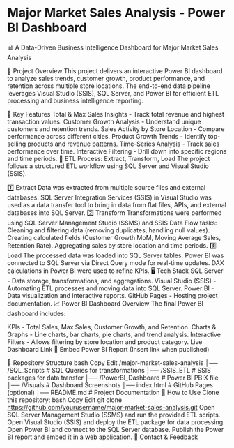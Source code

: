 # Major Market Sales Analysis - Power BI Dashboard
📊 A Data-Driven Business Intelligence Dashboard for Major Market Sales Analysis

🚀 Project Overview
This project delivers an interactive Power BI dashboard to analyze sales trends, customer growth, product performance, and retention across multiple store locations. The end-to-end data pipeline leverages Visual Studio (SSIS), SQL Server, and Power BI for efficient ETL processing and business intelligence reporting.

🔹 Key Features
Total & Max Sales Insights - Track total revenue and highest transaction values.
Customer Growth Analysis - Understand unique customers and retention trends.
Sales Activity by Store Location - Compare performance across different cities.
Product Growth Trends - Identify top-selling products and revenue patterns.
Time-Series Analysis - Track sales performance over time.
Interactive Filtering - Drill down into specific regions and time periods.
🔄 ETL Process: Extract, Transform, Load
The project follows a structured ETL workflow using SQL Server and Visual Studio (SSIS).

1️⃣ Extract
Data was extracted from multiple source files and external databases.
SQL Server Integration Services (SSIS) in Visual Studio was used as a data transfer tool to bring in data from flat files, APIs, and external databases into SQL Server.
2️⃣ Transform
Transformations were performed using SQL Server Management Studio (SSMS) and SSIS Data Flow tasks:
Cleaning and filtering data (removing duplicates, handling null values).
Creating calculated fields (Customer Growth MoM, Moving Average Sales, Retention Rate).
Aggregating sales by store location and time periods.
3️⃣ Load
The processed data was loaded into SQL Server tables.
Power BI was connected to SQL Server via Direct Query mode for real-time updates.
DAX calculations in Power BI were used to refine KPIs.
🖥️ Tech Stack
SQL Server - Data storage, transformations, and aggregations.
Visual Studio (SSIS) - Automating ETL processes and moving data into SQL Server.
Power BI - Data visualization and interactive reports.
GitHub Pages - Hosting project documentation.
📈 Power BI Dashboard Overview
The final Power BI dashboard includes:

KPIs - Total Sales, Max Sales, Customer Growth, and Retention.
Charts & Graphs - Line charts, bar charts, pie charts, and trend analysis.
Interactive Filters - Allows filtering by store location and product category.
Live Dashboard Link
🔗 Embed Power BI Report (Insert link when published)

🔗 Repository Structure
bash
Copy
Edit
/major-market-sales-analysis
│── /SQL_Scripts          # SQL Queries for transformations
│── /SSIS_ETL             # SSIS packages for data transfer
│── /PowerBI_Dashboard    # Power BI PBIX file
│── /Visuals              # Dashboard Screenshots
│── index.html            # GitHub Pages (optional)
│── README.md             # Project Documentation
📌 How to Use
Clone this repository:
bash
Copy
Edit
git clone https://github.com/yourusername/major-market-sales-analysis.git
Open SQL Server Management Studio (SSMS) and run the provided ETL scripts.
Open Visual Studio (SSIS) and deploy the ETL package for data processing.
Open Power BI and connect to the SQL Server database.
Publish the Power BI report and embed it in a web application.
📩 Contact & Feedback
